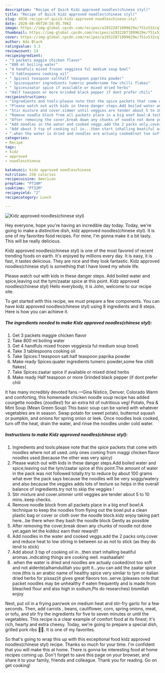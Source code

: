 ```yaml
---
description: "Recipe of Quick Kidz approved noodles(chinese styl)"
title: "Recipe of Quick Kidz approved noodles(chinese styl)"
slug: 4938-recipe-of-quick-kidz-approved-noodleschinese-styl
date: 2020-08-06T20:58:05.706Z
image: https://img-global.cpcdn.com/recipes/a19322871099629e/751x532cq70/kidz-approved-noodleschinese-styl-recipe-main-photo.jpg
thumbnail: https://img-global.cpcdn.com/recipes/a19322871099629e/751x532cq70/kidz-approved-noodleschinese-styl-recipe-main-photo.jpg
cover: https://img-global.cpcdn.com/recipes/a19322871099629e/751x532cq70/kidz-approved-noodleschinese-styl-recipe-main-photo.jpg
author: Ada Black
ratingvalue: 3.3
reviewcount: 14
recipeingredient:
- "3 packets maggie chicken flavor"
- "800 ml boiling water"
- "4 handfuls mixed frozen veggiesa ful medium soup bowl"
- "3 tablespoons cooking oil"
- " Spices1 teaspoon salthalf teaspoon paprika powder"
- " Spicesquater ingredients tumeric powdersome few chilli flakes"
- " Spiceszaatar spice if available or mixed dried herbs"
- "Half teaspoon or more Grinded black pepper if dont prefer chili"
recipeinstructions:
- "Ingredients and tools:please note that the spice packets that come with noodles where not all used..only ones coming from maggi chicken flavor noodles used.(because the other was very spicy)"
- "Please watch out with kids in these danger steps.Add boiled water and spice,leaving out the tym/zaatar spice at this point.The amount of water in the pack was not followed totally.try to reduce by about 100 grams what ever the pack says because the noodles will be very soggy/watery and also because the veggies adds lots of texture so helps in the overall balance of ingredients.try not to skip the veggies !"
- "Stir mixture and cover.simmer until veggies are tender about 5 to 10 mins..keep checks."
- "Remove noodle block from all packets place in a big enof bowl:A technique to keep the noodles from flying out the bowl.put a clean plastic bag or cover or cloth over the noodle block.kidz enjoy taking part here...be there when they bash the noodle block Gently as possible"
- "After removing the cover,break down any chunks of noodle not done yet.again let the kiddoz earn their reward!!"
- "Add noodles in the water and cooked veggs.add the 2 packs only.cover and reduce heat to low stiring in between so as not to stick (as they do tend to stick)"
- "Add about 3 tsp of cooking oil in...then start inhalling beatiful aromas..indicating things are cooking well. mashaallah!"
- ".when the water is dried and noodles are actualy cooked(not too soft and not aldente)alhamdulillah you gott it...you can add the zaatar spice now.(this is an arabic name of healthy spice very similar to tym or italian dried herbs for pissaz)it gives great flavors too..serve.(pleases note that packet noodles may be unhealthy if eaten frequently and is made from bleached flour and also high in sodium,Pls do researches) bismillah enjoy"
categories:
- Recipe
tags:
- kidz
- approved
- noodleschinese

katakunci: kidz approved noodleschinese 
nutrition: 258 calories
recipecuisine: American
preptime: "PT34M"
cooktime: "PT32M"
recipeyield: "2"
recipecategory: Lunch

---
```



![Kidz approved noodles(chinese styl)](https://img-global.cpcdn.com/recipes/a19322871099629e/751x532cq70/kidz-approved-noodleschinese-styl-recipe-main-photo.jpg)

Hey everyone, hope you're having an incredible day today. Today, we're going to make a distinctive dish, kidz approved noodles(chinese styl). It is one of my favorites food recipes. For mine, I'm gonna make it a bit tasty. This will be really delicious.

Kidz approved noodles(chinese styl) is one of the most favored of recent trending foods on earth. It's enjoyed by millions every day. It is easy, it is fast, it tastes delicious. They are nice and they look fantastic. Kidz approved noodles(chinese styl) is something that I have loved my whole life.

Please watch out with kids in these danger steps. Add boiled water and spice,leaving out the tym/zaatar spice at this point. Kidz approved noodles(chinese styl) Hello everybody, it is John, welcome to our recipe site.


To get started with this recipe, we must prepare a few components. You can have kidz approved noodles(chinese styl) using 8 ingredients and 8 steps. Here is how you can achieve it.

<!--inarticleads1-->

##### The ingredients needed to make Kidz approved noodles(chinese styl):

1. Get 3 packets maggie chicken flavor
1. Take 800 ml boiling water
1. Get 4 handfuls mixed frozen veggies(a ful medium soup bowl)
1. Take 3 tablespoons cooking oil
1. Take  Spices:1 teaspoon salt.half teaspoon paprika powder
1. Make ready  Spices:quater ingredients tumeric powder,some few chilli flakes(
1. Take  Spices:zaatar spice if available or mixed dried herbs
1. Make ready Half teaspoon or more Grinded black pepper (if dont prefer chili


It has many incredibly devoted fans.—Gina Nistico, Denver, Colorado Warm and comforting, this homemade chicken noodle soup recipe has added courgette noodles (zoodles!) for an extra hit of nutritious veg! Potato, Pea &amp; Mint Soup (Mean Green Soup) This basic soup can be varied with whatever vegetables are in season. Swap potato for sweet potato, butternut squash or pumpkin, and onions for spring onion or leek. Once noodles look cooked, turn off the heat, drain the water, and rinse the noodles under cold water. 

<!--inarticleads2-->

##### Instructions to make Kidz approved noodles(chinese styl):

1. Ingredients and tools:please note that the spice packets that come with noodles where not all used..only ones coming from maggi chicken flavor noodles used.(because the other was very spicy)
1. Please watch out with kids in these danger steps.Add boiled water and spice,leaving out the tym/zaatar spice at this point.The amount of water in the pack was not followed totally.try to reduce by about 100 grams what ever the pack says because the noodles will be very soggy/watery and also because the veggies adds lots of texture so helps in the overall balance of ingredients.try not to skip the veggies !
1. Stir mixture and cover.simmer until veggies are tender about 5 to 10 mins..keep checks.
1. Remove noodle block from all packets place in a big enof bowl:A technique to keep the noodles from flying out the bowl.put a clean plastic bag or cover or cloth over the noodle block.kidz enjoy taking part here...be there when they bash the noodle block Gently as possible
1. After removing the cover,break down any chunks of noodle not done yet.again let the kiddoz earn their reward!!
1. Add noodles in the water and cooked veggs.add the 2 packs only.cover and reduce heat to low stiring in between so as not to stick (as they do tend to stick)
1. Add about 3 tsp of cooking oil in...then start inhalling beatiful aromas..indicating things are cooking well. mashaallah!
1. .when the water is dried and noodles are actualy cooked(not too soft and not aldente)alhamdulillah you gott it...you can add the zaatar spice now.(this is an arabic name of healthy spice very similar to tym or italian dried herbs for pissaz)it gives great flavors too..serve.(pleases note that packet noodles may be unhealthy if eaten frequently and is made from bleached flour and also high in sodium,Pls do researches) bismillah enjoy


Next, put oil in a frying pan/wok on medium heat and stir-fry garlic for a few seconds. Then, add carrots , beans, cauliflower, corn, spring onions, meat, or tofu, and stir fry the ingredients for five to seven minutes or until the vegetables. This recipe is a clear example of comfort food at its finest; it&#39;s rich, hearty and extra cheesy. Today, we&#39;re going to prepare a special dish, grilled pork ribs 🐖🐖. It is one of my favorites. 

So that's going to wrap this up with this exceptional food kidz approved noodles(chinese styl) recipe. Thanks so much for your time. I'm confident that you will make this at home. There is gonna be interesting food at home recipes coming up. Don't forget to save this page on your browser, and share it to your family, friends and colleague. Thank you for reading. Go on get cooking!
